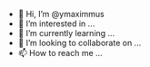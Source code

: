 - 👋 Hi, I’m @ymaximmus
- 👀 I’m interested in ...
- 🌱 I’m currently learning ...
- 💞️ I’m looking to collaborate on ...
- 📫 How to reach me ...

<!---
ymaximmus/ymaximmus is a ✨ special ✨ repository because its `README.md` (this file) appears on your GitHub profile.
You can click the Preview link to take a look at your changes.
--->
